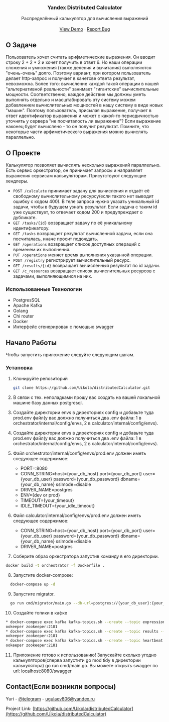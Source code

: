 <h3 align="center">Yandex Distributed Calculator</h3>

  <p align="center">
    Распределённый калькулятор для вычисления выражений
    <br />
    <br />
    <a href="https://github.com/Uikola/distributedCalculator">View Demo</a>
    ·
    <a href="https://t.me/uikola">Report Bug</a>
  </p>


<!-- ABOUT TASK -->
## О Задаче
Пользователь хочет считать арифметические выражения. Он вводит строку 2 + 2 * 2 и хочет получить в ответ 6. Но наши операции сложения и умножения (также деления и вычитания) выполняются "очень-очень" долго. Поэтому вариант, при котором пользователь делает http-запрос и получает в качетсве ответа результат, невозможна. Более того: вычисление каждой такой операции в нашей "альтернативной реальности" занимает "гигантские" вычислительные мощности. Соответственно, каждое действие мы должны уметь выполнять отдельно и масштабировать эту систему можем добавлением вычислительных мощностей в нашу систему в виде новых "машин". Поэтому пользователь, присылая выражение, получает в ответ идентификатор выражения и может с какой-то периодичностью уточнять у сервера "не посчиталость ли выражение"? Если выражение наконец будет вычислено - то он получит результат. Помните, что некоторые части арфиметического выражения можно вычислять параллельно.

<!-- ABOUT THE PROJECT -->
## О Проекте
Калькулятор позволяет вычислять несколько выражений параллельно. Есть сервис оркестратор, он принимает запросы и направляет
выражения сервисам калькуляторам. Присутствуют следующие хендлеры.
- `POST /calculate` принимает задачу для вычисления и отдаёт её свободному вычислительному ресурсу(если такого нет выводит ошибку с кодом 400). В теле запроса нужно указать уникальный id задачи, чтобы в будущем узнать результат. Если задача с таким id уже существует, то отвечает кодом 200 и предупреждает о дубликате.
- `GET /tasks/{id}` возвращает задачу по её уникальному идентификатору.
- `GET /tasks` возвращает результат вычисленной задачи, если она посчиталась, иначе просит подождать.
- `GET /operations` возвращает список доступных операций с временем их выполнения.
- `PUT /operations` меняет время выполнения указанной операции.
- `POST /registry` регистрирует вычислительный ресурс.
- `GET /results/{id}` возвращает вычисленный результат по id задачи.
- `GET /c_resources` возвращает список вычислительных ресурсов с задачами, выполняющимися на них.

### Использованные Технологии

- PostgresSQL
- Apache Kafka
- Golang
- Chi router
- Docker
- Интерфейс сгенерирован с помощью swagger

<!-- GETTING STARTED -->
## Начало Работы

Чтобы запустить приложение следуйте следующим шагам.

### Установка

1. Клонируйте репозиторий
   ```sh
   git clone https://github.com/Uikola/distributedCalculator.git
   ```
2. В связи с тех. неполадками прошу вас создать на вашей локальной машине базу данных postgresql.
3. Создайте директории envs в директориях config и добавьте туда prod.env файл(у вас должно получиться два .env файла: 1 в orchestrator/internal/config/envs, 2 в calculator/internal/config/envs).

4. Создайте директории envs в директориях config и добавьте туда prod.env файл(у вас должно получиться два .env файла: 1 в orchestrator/internal/config/envs, 2 в calculator/internal/config/envs).

5. Файл orchestrator/internal/config/envs/prod.env должен иметь следующее содержимое:
   * PORT=:8080
   * CONN_STRING=host={your_db_host} port={your_db_port} user={your_db_user} password={your_db_password} dbname={your_db_name} sslmode=disable
   * DRIVER_NAME=postgres
   * ENV={dev or prod}
   * TIMEOUT={your_timeout}
   * IDLE_TIMEOUT={your_idle_timeout}

6. Файл calculator/internal/config/envs/prod.env должен иметь следующее содержимое:
   * CONN_STRING=host={your_db_host} port={your_db_port} user={your_db_user} password={your_db_password} dbname={your_db_name} sslmode=disable
   * DRIVER_NAME=postgres
7. Соберите образ оркестратора запустив команду в его директории.
```sh
docker build -t orchestrator -f Dockerfile .
```

8. Запустите docker-compose:
 ```sh
   docker-compose up -d
   ```

9. Запустите migrator.
 ```sh
   go run cmd/migrator/main.go --db-url=postgres://{your_db_user}:{your_db_password}@db:{your_db_port}/{your_db_host}?sslmode=disable
   ```

10. Создайте топики в кафке
```sh
* docker-compose exec kafka kafka-topics.sh --create --topic expressions --partitions 1 --replication-factor 1 --z
ookeeper zookeeper:2181
* docker-compose exec kafka kafka-topics.sh --create --topic results --partitions 1 --replication-factor 1 --z
ookeeper zookeeper:2181
* docker-compose exec kafka kafka-topics.sh --create --topic heartbeat --partitions 1 --replication-factor 1 --z
ookeeper zookeeper:2181
```

11. Приложение готово к использованию! Запускайте сколько угодно калькуляторов(сперва запустити go mod tidy в директории калькулятора) go run cmd/main.go. Вы можете открыть swagger по url: localhost:8080/swagger
<!-- CONTACT -->
## Contact(Если возникли вопросы)

Yuri - [@telegram](https://t.me/uikola) - ugulaev806@yandex.ru

Project Link: [https://github.com/Uikola/distributedCalculator](https://github.com/Uikola/distributedCalculator)


